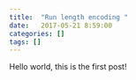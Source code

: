 ```yaml
---
title:  "Run length encoding "
date:   2017-05-21 8:59:00
categories: []
tags: []
---
```


Hello world, this is the first post!
